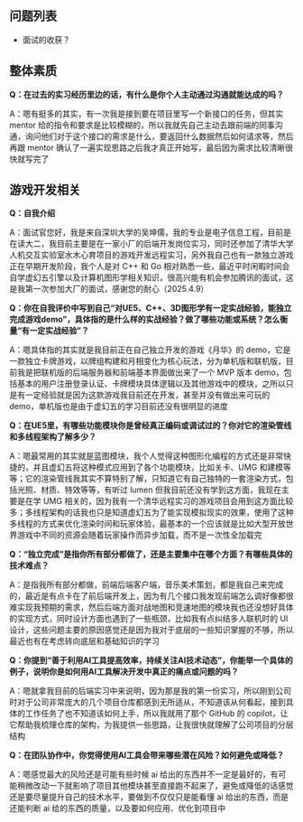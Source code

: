## 问题列表
* 面试的收获？

## 整体素质

**Q：在过去的实习经历里边的话，有什么是你个人主动通过沟通就能达成的吗？**

A：嗯有挺多的其实，有一次我是接到要在项目里写一个新接口的任务，但其实 mentor 给的指令和要求是比较模糊的，所以我就先自己主动去跟前端的同事沟通，询问他们对于这个接口的需求是什么，要返回什么数据然后如何请求等，然后再跟 mentor 确认了一遍实现思路之后我才真正开始写，最后因为需求比较清晰很快就写完了

## 游戏开发相关

**Q：自我介绍**

A：面试官您好，我是来自深圳大学的吴坤儒，我的专业是电子信息工程，目前是在读大二，我目前主要是在一家小厂的后端开发岗位实习，同时还参加了清华大学人机交互实验室水木心育项目的游戏开发远程实习，另外我自己也有一款独立游戏正在早期开发阶段，我个人是对 C++ 和 Go 相对熟悉一些，最近平时闲暇时间会自学虚幻五引擎以及计算机图形学相关知识，很高兴能有机会参加腾讯的面试，这是我第一次参加大厂的面试，感谢您的耐心（2025.4.9）

**Q：你在自我评价中写到自己“对UE5、C++、3D图形学有一定实战经验，能独立完成游戏demo”，具体指的是什么样的实战经验？做了哪些功能或系统？怎么衡量“有一定实战经验”？**

A：嗯具体指的其实就是我目前正在自己独立开发的游戏《月华》的 demo，它是一款独立卡牌游戏，以牌组构建和月相变化为核心玩法，分为单机版和联机版，目前我是把联机版的后端服务器和前端基本界面做出来了一个 MVP 版本 demo，包括基本的用户注册登录认证、卡牌模块具体逻辑以及其他游戏中的模块，之所以只是有一定经验就是因为这款游戏我目前还在开发，甚至并没有做出来可玩的 demo，单机版也是由于虚幻五的学习目前还没有很明显的进度

**Q：在UE5里，有哪些功能模块你是曾经真正编码或调试过的？你对它的渲染管线和多线程架构了解多少？**

A：嗯最常用的其实就是蓝图模块，我个人觉得这种图形化编程的方式还是非常快捷的，并且虚幻五将这种模式应用到了各个功能模块，比如关卡、UMG 和建模等等；它的渲染管线我其实不算特别了解，只知道它有自己独特的一套渲染方式，包括光照、材质、特效等等，有听过 lumen 但我目前还没有学到这方面，我现在主要是在学 UMG 相关的，因为我有一个清华远程实习的游戏项目会用到这方面比较多；多线程架构的话我也只是知道虚幻五为了能实现模拟现实的效果，使用了这种多线程的方式来优化渲染时间和玩家体验，最基本的一个应该就是比如大型开放世界游戏中不同的资源会随着玩家操作而异步加载，而不是一次性全加载完

**Q：“独立完成”是指你所有部分都做了，还是主要集中在哪个方面？有哪些具体的技术难点？**

A：是指我所有部分都做，前端后端客户端，音乐美术策划，都是我自己来完成的，最近是有点卡在了前后端开发上，因为有几个接口我发现前端怎么调好像都很难实现我预期的需求，然后后端方面对战地图和竞速地图的模块我也还没想好具体的实现方式，同时设计方面也遇到了一些瓶颈，比如我有点纠结多人联机时的 UI 设计，这些问题主要的原因感觉还是因为我对于底层的一些知识掌握的不够，所以最近也有在考虑转向底层和基础知识的学习

**Q：你提到“善于利用AI工具提高效率，持续关注AI技术动态”，你能举一个具体的例子，说明你是如何用AI工具解决开发中真正的痛点或问题的吗？**

A：嗯就拿我目前的后端实习中来说明，因为那是我的第一份实习，所以刚到公司时对于公司非常庞大的几个项目仓库都感到无所适从，不知道该从何看起，接到具体的工作任务了也不知道该如何上手，所以我就用了那个 GitHub 的 copilot，让它帮助我梳理仓库的架构，为我提供一些思路，让我很快就理解了公司项目的分层结构

**Q：在团队协作中，你觉得使用AI工具会带来哪些潜在风险？如何避免或降低？**

A：嗯感觉最大的风险还是可能有些时候 ai 给出的东西并不一定是最好的，有可能稍微改动一下就影响了项目其他模块甚至直接跑不起来了，避免或降低的话感觉还是要尽量提升自己的技术水平，要做到不仅仅只是能看懂 ai 给出的东西，而是还能判断 ai 给的东西的质量，以及要如何应用、优化到项目中
